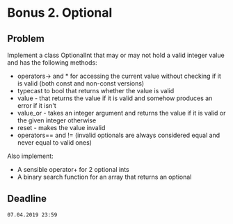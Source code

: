 # Bonus 2. Optional

## Problem

Implement a class OptionalInt that may or may not hold a valid integer value and has the following methods:

* operators-> and * for accessing the current value without checking if it is valid (both const and non-const versions)
* typecast to bool that returns whether the value is valid
* value - that returns the value if it is valid and somehow produces an error if it isn't
* value_or - takes an integer argument and returns the value if it is valid or the given integer otherwise
* reset - makes the value invalid
* operators== and != (invalid optionals are always considered equal and never equal to valid ones)

Also implement:
* A sensible operator+ for 2 optional ints
* A binary search function for an array that returns an optional

## Deadline

```
07.04.2019 23:59
```
